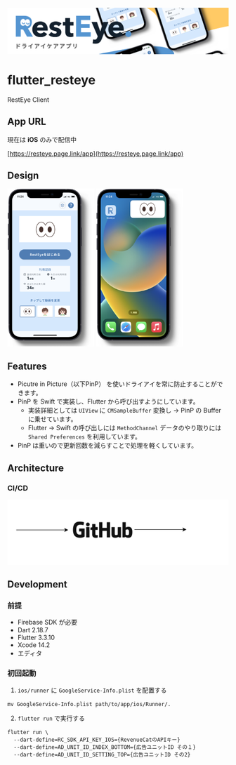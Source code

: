 ![](./fig/header.png)

# flutter_resteye

RestEye Client


## App URL

現在は **iOS** のみで配信中

[https://resteye.page.link/app](https://resteye.page.link/app) 

## Design

<img src="./fig/image02.png" height="360"/> <img src="./fig/image01.png" height="360"/>  

## Features

- Picutre in Picture（以下PinP） を使いドライアイを常に防止することができます。
- PinP を Swift で実装し、Flutter から呼び出すようにしています。
  - 実装詳細としては `UIView` に `CMSampleBuffer` 変換し -> PinP の Buffer に乗せています。
  - Flutter -> Swift の呼び出しには `MethodChannel` データのやり取りには `Shared Preferences` を利用しています。
- PinP は重いので更新回数を減らすことで処理を軽くしています。

## Architecture

### CI/CD

![](./fig/ci_cd.drawio.svg)

## Development

### 前提

- Firebase SDK が必要
- Dart 2.18.7
- Flutter 3.3.10
- Xcode 14.2
- エディタ

### 初回起動

1. `ios/runner` に `GoogleService-Info.plist` を配置する

```
mv GoogleService-Info.plist path/to/app/ios/Runner/.
```

2. `flutter run` で実行する

```
flutter run \
  --dart-define=RC_SDK_API_KEY_IOS={RevenueCatのAPIキー}
  --dart-define=AD_UNIT_ID_INDEX_BOTTOM={広告ユニットID その１}
  --dart-define=AD_UNIT_ID_SETTING_TOP={広告ユニットID その2}
```



